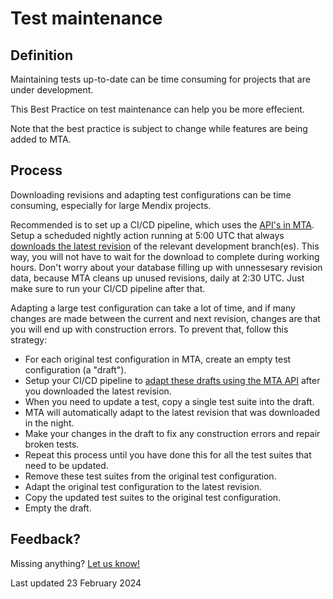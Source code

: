 # Test maintenance

## Definition

Maintaining tests up-to-date can be time consuming for projects that are under development. 

This Best Practice on test maintenance can help you be more effecient.

Note that the best practice is subject to change while features are being added to MTA.

## Process

Downloading revisions and adapting test configurations can be time consuming, especially for large Mendix projects.

Recommended is to set up a CI/CD pipeline, which uses the [API's in MTA](../../api.md). 
Setup a scheduded nightly action running at 5:00 UTC that always [downloads the latest revision](../../api.md#post-download-revision) of the relevant development branch(es).
This way, you will not have to wait for the download to complete during working hours. 
Don't worry about your database filling up with unnessesary revision data, because MTA cleans up unused revisions, daily at 2:30 UTC. 
Just make sure to run your CI/CD pipeline after that.

Adapting a large test configuration can take a lot of time, and if many changes are made between the current and next revision, changes are that you will end up with construction errors.
To prevent that, follow this strategy:
- For each original test configuration in MTA, create an empty test configuration (a "draft"). 
- Setup your CI/CD pipeline to [adapt these drafts using the MTA API](../../api.md#post-adapt-testconfiguration-to-revision) after you downloaded the latest revision.
- When you need to update a test, copy a single test suite into the draft.
- MTA will automatically adapt to the latest revision that was downloaded in the night. 
- Make your changes in the draft to fix any construction errors and repair broken tests.
- Repeat this process until you have done this for all the test suites that need to be updated.
- Remove these test suites from the original test configuration.
- Adapt the original test configuration to the latest revision.
- Copy the updated test suites to the original test configuration.
- Empty the draft.



## Feedback?

Missing anything? [Let us know!](mailto:support@menditect.com)

Last updated 23 February 2024